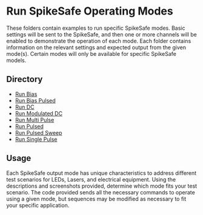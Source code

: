 # Run SpikeSafe Operating Modes

These folders contain examples to run specific SpikeSafe modes. Basic settings will be sent to the SpikeSafe, and then one or more channels will be enabled to demonstrate the operation of each mode. Each folder contains information on the relevant settings and expected output from the given mode(s). Certain modes will only be available for specific SpikeSafe models.

## Directory
- [Run Bias](run_bias)
- [Run Bias Pulsed](run_bias_pulsed)
- [Run DC](run_dc)
- [Run Modulated DC](run_modulated_dc)
- [Run Multi Pulse](run_multi_pulse)
- [Run Pulsed](run_pulsed)
- [Run Pulsed Sweep](run_pulsed_sweep)
- [Run Single Pulse](run_single_pulse)

## Usage

Each SpikeSafe output mode has unique characteristics to address different test scenarios for LEDs, Lasers, and electrical equipment. Using the descriptions and screenshots provided, determine which mode fits your test scenario. The code provided sends all the necessary commands to operate using a given mode, but sequences may be modified as necessary to fit your specific application.